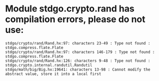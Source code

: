 # Module stdgo.crypto.rand has compilation errors, please do not use:
```
stdgo/crypto/rand/Rand.hx:97: characters 23-49 : Type not found : stdgo.compress.flate.Flate
stdgo/crypto/rand/Rand.hx:97: characters 146-179 : Type not found : stdgo.compress.flate.Flate
stdgo/crypto/rand/Rand.hx:126: characters 9-48 : Type not found : stdgo.crypto.internal.randutil.Randutil
stdgo/math/big/Big.hx:19641: characters 13-98 : Cannot modify the abstract value, store it into a local first

```

